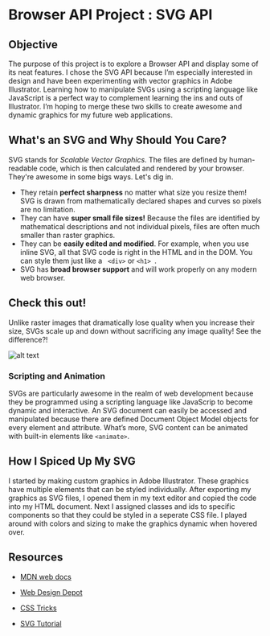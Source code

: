 # Browser API Project : SVG API
## Objective 
The purpose of this project is to explore a Browser API and display some of its neat features. I chose the SVG API because I’m especially interested in design and have been experimenting with vector graphics in Adobe Illustrator. Learning how to manipulate SVGs using a scripting language like JavaScript is a perfect way to complement learning the ins and outs of Illustrator. I’m hoping to merge these two skills to create awesome and dynamic graphics for my future web applications. 

## What's an SVG and Why Should You Care?
SVG stands for *Scalable Vector Graphics*. The files are defined by human-readable code, which is then calculated and rendered by your browser. They're awesome in some bigs ways. Let's dig in. 
* They retain **perfect sharpness** no matter what size you resize them! SVG is drawn from mathematically declared shapes and curves so pixels are no limitation. 
* They can have **super small file sizes!** Because the files are identified by mathematical descriptions and not individual pixels, files are often much smaller than raster graphics. 
* They can be **easily edited and modified**. For example, when you use inline SVG, all that SVG code is right in the HTML and  in the DOM. You can style them just like a ``` <div>``` or ```<h1> ```.
* SVG has **broad browser support** and will work properly on any modern web browser.
 
## Check this out! 
Unlike raster images that dramatically lose quality when you increase their size, SVGs scale up and down without sacrificing any image quality! See the difference?! 

![alt text](https://infoactive.co/data-design/images/sections/05/ch19-03-raster-vector.png)

### Scripting and Animation 
SVGs are particularly awesome in the realm of web development because they be programmed using a scripting language like JavaScrip to become dynamic and interactive. An SVG document can easily be accessed and manipulated because there are defined Document Object Model objects for every element and attribute. What’s more, SVG content can be animated with built-in elements like ``` <animate> ```. 

## How I Spiced Up My SVG 
I started by making custom graphics in Adobe Illustrator. These graphics have multiple elements that can be styled individually. After exporting my graphics as SVG files, I opened them in my text editor and copied the code into my HTML document. Next I assigned classes and ids to specific components so that they could be styled in a seperate CSS file. I played around with colors and sizing to make the graphics dynamic when hovered over.  


## Resources 
* [MDN web docs](https://www.webdesignerdepot.com/2015/01/the-ultimate-guide-to-svg/
)
* [Web Design Depot](https://www.webdesignerdepot.com/2015/01/the-ultimate-guide-to-svg/
)
* [CSS Tricks](https://css-tricks.com/using-svg/
)

* [SVG Tutorial](http://svgtutorial.com/styling-svg-with-css/
)




